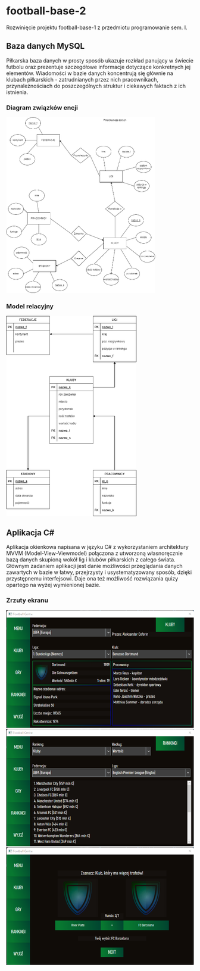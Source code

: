 # football-base-2
Rozwinięcie projektu football-base-1 z przedmiotu programowanie sem. I.

## Baza danych MySQL
Piłkarska baza danych w prosty sposób ukazuje rozkład panujący w świecie futbolu oraz prezentuje szczegółowe informacje dotyczące konkretnych jej elementów. Wiadomości w bazie danych koncentrują się głównie na klubach piłkarskich - zatrudnianych przez nich pracownikach,
przynależnościach do poszczególnych struktur i ciekawych faktach z ich istnienia.

### Diagram związków encji
<img src="https://github.com/NcnKuba13/football-base-2/blob/main/Baza/pbd_v1.png" width="400">

### Model relacyjny
<img src="https://github.com/NcnKuba13/football-base-2/blob/main/Baza/pbd_v2.png" width="350">

## Aplikacja C#
Aplikacja okienkowa napisana w języku C# z wykorzystaniem architektury MVVM (Model-View-Viewmodel) połączona z utworzoną własnoręcznie bazą danych 
skupioną wokół lig i klubów piłkarskich z całego świata. Głównym zadaniem aplikacji jest danie możliwości przeglądania danych zawartych w bazie w łatwy, 
przejrzysty i usystematyzowany sposób, dzięki przystępnemu interfejsowi. Daje ona też możliwość rozwiązania quizy opartego na wyżej wymienionej bazie.

### Zrzuty ekranu
<img src="https://github.com/NcnKuba13/football-base-2/blob/main/screens/KLUBY.png" width="600">

<img src="https://github.com/NcnKuba13/football-base-2/blob/main/screens/RANKINGI.png" width="600">

<img src="https://github.com/NcnKuba13/football-base-2/blob/main/screens/GRY.png" width="600">
